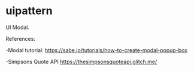 # uipattern
UI Modal.

References: 

-Modal tutorial:
    https://sabe.io/tutorials/how-to-create-modal-popup-box

-Simpsons Quote API
    https://thesimpsonsquoteapi.glitch.me/
